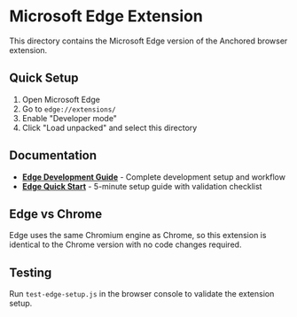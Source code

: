 # Microsoft Edge Extension

This directory contains the Microsoft Edge version of the Anchored browser extension.

## Quick Setup

1. Open Microsoft Edge
2. Go to `edge://extensions/`
3. Enable "Developer mode"
4. Click "Load unpacked" and select this directory

## Documentation

- **[Edge Development Guide](../docs/EDGE_DEVELOPMENT.md)** - Complete development setup and workflow
- **[Edge Quick Start](../docs/EDGE_QUICK_START.md)** - 5-minute setup guide with validation checklist

## Edge vs Chrome

Edge uses the same Chromium engine as Chrome, so this extension is identical to the Chrome version with no code changes required.

## Testing

Run `test-edge-setup.js` in the browser console to validate the extension setup.